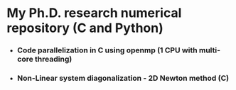 # My Ph.D. research numerical repository (C and Python)
+ ### Code parallelization in C using openmp (1 CPU with multi-core threading)
+ ### Non-Linear system diagonalization - 2D Newton method (C)

